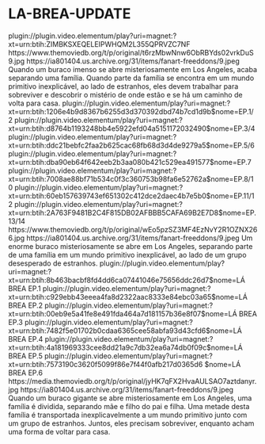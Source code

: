 # LA-BREA-UPDATE

<item>
<title>[COLOR silver][B] LÁ BREA -A TERRA PERDIDA 1° TEMPORADA [/COLOR][/B][COLOR yellow]  FULL HD  [B][/COLOR][/B]</title>
<link>plugin://plugin.video.elementum/play?uri=magnet:?xt=urn:btih:ZIMBKSXEQELEIPWHQM2L355QPRVZC7NF</link>
<thumbnail>https://www.themoviedb.org/t/p/original/t6rzMbwNnw6ObRBYds02vrkDuS9.jpg</thumbnail>
<fanart>https://ia801404.us.archive.org/31/items/fanart-freeddons/9.jpeg</fanart>
<info> Quando um buraco imenso se abre misteriosamente em Los Angeles, acaba separando uma família. Quando parte da família se encontra em um mundo primitivo inexplicável, ao lado de estranhos, eles devem trabalhar para sobreviver e descobrir o mistério de onde estão e se há um caminho de volta para casa.</info>
</item>

<item>
<title>[COLOR silver][B]  LÁ BREA -A TERRA PERDIDA 2° TEMPORADA  [/COLOR][/B][COLOR yellow]  FULL HD  [B][/COLOR][/B]</title>
<link>plugin://plugin.video.elementum/play?uri=magnet:?xt=urn:btih:1206e4b9d8367b6255d3d370392dbd74b7cd1d9b$nome=EP.1/2</link>
<link>plugin://plugin.video.elementum/play?uri=magnet:?xt=urn:btih:d8764b1193248bb4e5922efd04a5151172032490$nome=EP.3/4</link>
<link>plugin://plugin.video.elementum/play?uri=magnet:?xt=urn:btih:ddc21bebfc2faa2b625cac68fb68d3d4de9279a5$nome=EP.5/6</link>
<link>plugin://plugin.video.elementum/play?uri=magnet:?xt=urn:btih:dba90eb64f642eeb2b3aa080b421c529ea491577$nome=EP.7</link>
<link>plugin://plugin.video.elementum/play?uri=magnet:?xt=urn:btih:7008ae88bf71b534c0f3c360753b98fa6e52762a$nome=EP.8/10</link>
<link>plugin://plugin.video.elementum/play?uri=magnet:?xt=urn:btih:60eb157639743ef651302c412dce2daec4b7e5b0$nome=EP.11/12</link>
<link>plugin://plugin.video.elementum/play?uri=magnet:?xt=urn:btih:2A763F9481B2C4F815DB02AFBBB5CAFA69B2E7D8$nome=EP.13/14</link>
<thumbnail>https://www.themoviedb.org/t/p/original/wEo5pzSZ3MF4EzNvY2R1OZNX266.jpg</thumbnail>
<fanart>https://ia801404.us.archive.org/31/items/fanart-freeddons/9.jpeg</fanart>
<info>Um enorme buraco misteriosamente se abre em Los Angeles, separando parte de uma família em um mundo primitivo inexplicável, ao lado de um grupo desesperado de estranhos.</info>
</item> 

<item>
<title>[COLOR silver][B] LÁ BREA  3° TEMPORADA (LEG.) [/COLOR][/B][COLOR yellow]  FULL HD  [B][/COLOR][/B]</title>
<link>plugin://plugin.video.elementum/play?uri=magnet:?xt=urn:btih:8b463bacbf8fd4dd6ca07441046e75656ddc26d7$nome=LÁ BREA EP.1</link>
<link>plugin://plugin.video.elementum/play?uri=magnet:?xt=urn:btih:c929ebb43eeea4fa8d2322aac8333e84ebc03a65$nome=LÁ BREA EP.2</link>
<link>plugin://plugin.video.elementum/play?uri=magnet:?xt=urn:btih:00eb9e5a41fe8e491fda464a7d181157b36e8f07$nome=LÁ BREA EP.3</link>
<link>plugin://plugin.video.elementum/play?uri=magnet:?xt=urn:btih:7482f5e01702b0cdaa6365cee58abfa93d43cfd6$nome=LÁ BREA EP.4</link>
<link>plugin://plugin.video.elementum/play?uri=magnet:?xt=urn:btih:4a181969333cee8dd21a9c7db32ea6a74db0f09c$nome=LÁ BREA EP.5</link>
<link>plugin://plugin.video.elementum/play?uri=magnet:?xt=urn:btih:7573190c3620f5099f86e7f44f0afb217d0365d6 $nome=LÁ BREA EP.6</link>
<thumbnail>https://media.themoviedb.org/t/p/original/jyHK7qFX2HvaAULSAO7aztdanyr.jpg</thumbnail>
<fanart>https://ia801404.us.archive.org/31/items/fanart-freeddons/9.jpeg</fanart>
<info> Quando um buraco gigante se abre misteriosamente em Los Angeles, uma família é dividida, separando mãe e filho do pai e filha. Uma metade desta família é transportada inexplicavelmente a um mundo primitivo junto com um grupo de estranhos. Juntos, eles precisam sobreviver, enquanto acham uma forma de voltar para casa.</info>
</item>
